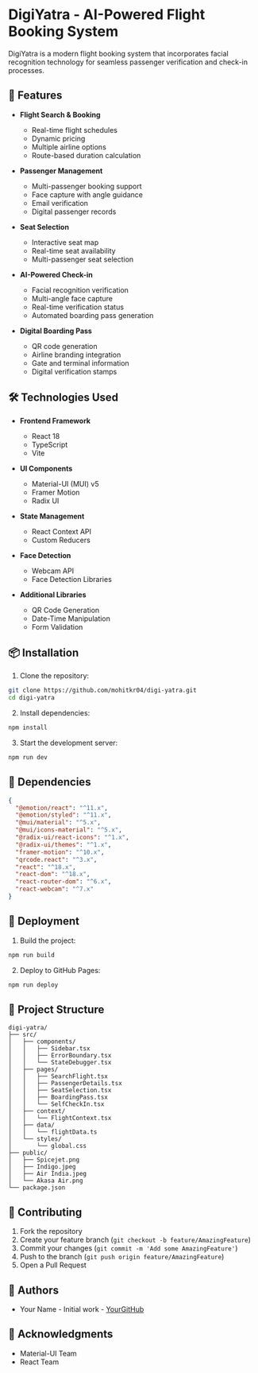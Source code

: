 # DigiYatra - AI-Powered Flight Booking System

DigiYatra is a modern flight booking system that incorporates facial recognition technology for seamless passenger verification and check-in processes.

## 🌟 Features

- **Flight Search & Booking**
  - Real-time flight schedules
  - Dynamic pricing
  - Multiple airline options
  - Route-based duration calculation

- **Passenger Management**
  - Multi-passenger booking support
  - Face capture with angle guidance
  - Email verification
  - Digital passenger records

- **Seat Selection**
  - Interactive seat map
  - Real-time seat availability
  - Multi-passenger seat selection

- **AI-Powered Check-in**
  - Facial recognition verification
  - Multi-angle face capture
  - Real-time verification status
  - Automated boarding pass generation

- **Digital Boarding Pass**
  - QR code generation
  - Airline branding integration
  - Gate and terminal information
  - Digital verification stamps

## 🛠️ Technologies Used

- **Frontend Framework**
  - React 18
  - TypeScript
  - Vite

- **UI Components**
  - Material-UI (MUI) v5
  - Framer Motion
  - Radix UI

- **State Management**
  - React Context API
  - Custom Reducers

- **Face Detection**
  - Webcam API
  - Face Detection Libraries

- **Additional Libraries**
  - QR Code Generation
  - Date-Time Manipulation
  - Form Validation

## 📦 Installation

1. Clone the repository:
```bash
git clone https://github.com/mohitkr04/digi-yatra.git
cd digi-yatra
```

2. Install dependencies:
```bash
npm install
```

3. Start the development server:
```bash
npm run dev
```

## 🔧 Dependencies

```json
{
  "@emotion/react": "^11.x",
  "@emotion/styled": "^11.x",
  "@mui/material": "^5.x",
  "@mui/icons-material": "^5.x",
  "@radix-ui/react-icons": "^1.x",
  "@radix-ui/themes": "^1.x",
  "framer-motion": "^10.x",
  "qrcode.react": "^3.x",
  "react": "^18.x",
  "react-dom": "^18.x",
  "react-router-dom": "^6.x",
  "react-webcam": "^7.x"
}
```

## 🚀 Deployment

1. Build the project:
```bash
npm run build
```

2. Deploy to GitHub Pages:
```bash
npm run deploy
```

## 📁 Project Structure

```
digi-yatra/
├── src/
│   ├── components/
│   │   ├── Sidebar.tsx
│   │   ├── ErrorBoundary.tsx
│   │   └── StateDebugger.tsx
│   ├── pages/
│   │   ├── SearchFlight.tsx
│   │   ├── PassengerDetails.tsx
│   │   ├── SeatSelection.tsx
│   │   ├── BoardingPass.tsx
│   │   └── SelfCheckIn.tsx
│   ├── context/
│   │   └── FlightContext.tsx
│   ├── data/
│   │   └── flightData.ts
│   └── styles/
│       └── global.css
├── public/
│   ├── Spicejet.png
│   ├── Indigo.jpeg
│   ├── Air India.jpeg
│   └── Akasa Air.png
└── package.json
```


## 🤝 Contributing

1. Fork the repository
2. Create your feature branch (`git checkout -b feature/AmazingFeature`)
3. Commit your changes (`git commit -m 'Add some AmazingFeature'`)
4. Push to the branch (`git push origin feature/AmazingFeature`)
5. Open a Pull Request


## 👥 Authors

- Your Name - Initial work - [YourGitHub](https://github.com/mohitkr04)

## 🙏 Acknowledgments

- Material-UI Team
- React Team
